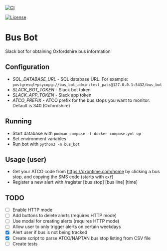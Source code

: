 [![CI](https://github.com/gfrn/bus-bot/actions/workflows/ci.yml/badge.svg)](https://github.com/gfrn/bus-bot/actions/workflows/ci.yml)

[![License](https://img.shields.io/badge/License-Apache%202.0-blue.svg)](https://opensource.org/licenses/Apache-2.0)

# Bus Bot

Slack bot for obtaining Oxfordshire bus information

## Configuration

- *SQL_DATABASE_URL* - SQL database URL. For example: `postgresql+psycopg://bus_bot_admin:test_pass@127.0.0.1:5432/bus_bot`
- *SLACK_BOT_TOKEN* - Slack bot token
- *SLACK_APP_TOKEN* - Slack app token
- *ATCO_PREFIX* - ATCO prefix for the bus stops you want to monitor. Default is 340 (Oxfordshire)

## Running

- Start database with `podman-compose -f docker-compose.yml up`
- Set environment variables
- Run bot with `python3 -m bus_bot`

## Usage (user)

- Get your ATCO code from https://oxontime.com/home by clicking a bus stop, and copying the SMS code (starts with `oxf`)
- Register a new alert with /register [bus stop] [bus line] [time]

## TODO

- [ ] Enable HTTP mode
- [ ] Add buttons to delete alerts (requires HTTP mode)
- [ ] Use modal for creating alerts (requires HTTP mode)
- [ ] Allow user to only trigger alerts on certain weekdays
- [x] Alert user if bus is not being tracked
- [x] Create script to parse ATCO/NAPTAN bus stop listing from CSV file
- [ ] Create tests

